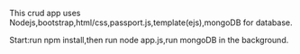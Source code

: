 This crud app uses Nodejs,bootstrap,html/css,passport.js,template(ejs),mongoDB for database.



Start:run npm install,then run node app.js,run mongoDB in the background.